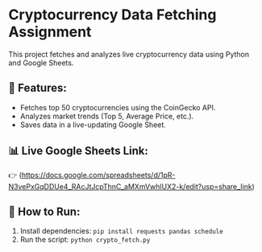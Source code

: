 # Cryptocurrency Data Fetching Assignment

This project fetches and analyzes live cryptocurrency data using Python and Google Sheets.

## 📌 Features:
- Fetches top 50 cryptocurrencies using the CoinGecko API.
- Analyzes market trends (Top 5, Average Price, etc.).
- Saves data in a live-updating Google Sheet.

## 📊 Live Google Sheets Link:
👉 (https://docs.google.com/spreadsheets/d/1pR-N3vePxGqDDUe4_RAcJtJcpThnC_aMXmVwhlUX2-k/edit?usp=share_link)

## 📝 How to Run:
1. Install dependencies: `pip install requests pandas schedule`
2. Run the script: `python crypto_fetch.py`

